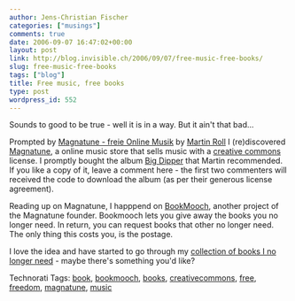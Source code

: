 ```yaml
---
author: Jens-Christian Fischer
categories: ["musings"]
comments: true
date: 2006-09-07 16:47:02+00:00
layout: post
link: http://blog.invisible.ch/2006/09/07/free-music-free-books/
slug: free-music-free-books
tags: ["blog"]
title: Free music, free books
type: post
wordpress_id: 552
---
```


Sounds to good to be true - well it is in a way. But it ain't that bad...

Prompted by [Magnatune - freie Online Musik][1] by [Martin Roll][2] I (re)discovered [Magnatune][3], a online music store that sells music with a [creative commons][4] license. I promptly bought the album [Big Dipper][6] that Martin recommended. If you like a copy of it, leave a comment here - the first two commenters will received the code to download the album (as per their generous license agreement).

Reading up on Magnatune, I happpend on [BookMooch][6], another project of the Magnatune founder. Bookmooch lets you give away the books you no longer need. In return, you can request books that other no longer need. The only thing this costs you, is the postage.

I love the idea and have started to go through my [collection of books I no longer need][7] - maybe there's something you'd like?


[1]: http://www.roell.net/weblog/archiv/2006/09/07/magnatune_freie_onlinemusik.shtml
[2]: http://www.roell.net
[3]: http://www.magnatune.com
[4]: http://www.creativecommons.org
[5]: http://magnatune.com/artists/albums/droptrio-bigdipper/
[6]: http://bookmooch.com
[7]: http://bookmooch.com/m/bio/jcfischer


Technorati Tags: [book](http://www.technorati.com/tag/book), [bookmooch](http://www.technorati.com/tag/bookmooch), [books](http://www.technorati.com/tag/books), [creativecommons](http://www.technorati.com/tag/creativecommons), [free](http://www.technorati.com/tag/free), [freedom](http://www.technorati.com/tag/freedom), [magnatune](http://www.technorati.com/tag/magnatune), [music](http://www.technorati.com/tag/music)

